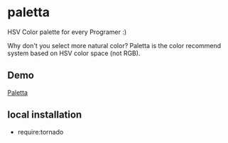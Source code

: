 paletta
=======

HSV Color palette for every Programer :)

Why don't you select more natural color? Paletta is the color recommend system based on HSV color space (not RGB).

## Demo

[Paletta]("http://paletta.mrk1869.com")

## local installation

* require:tornado
